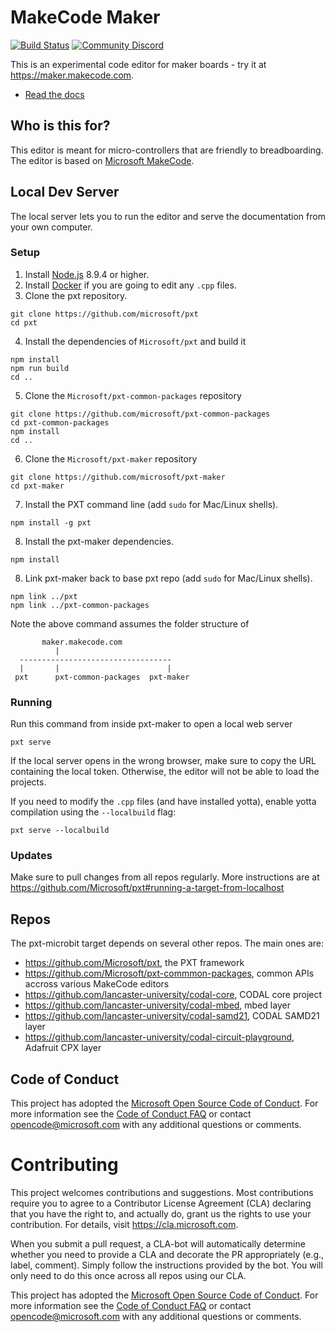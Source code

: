 # MakeCode Maker 

[![Build Status](https://travis-ci.org/microsoft/pxt-maker.svg?branch=master)](https://travis-ci.org/microsoft/pxt-maker)
[![Community Discord](https://img.shields.io/discord/448979533891371018.svg)](https://aka.ms/makecodecommunity)

This is an experimental code editor for maker boards - try it at https://maker.makecode.com.

* [Read the docs](https://maker.makecode.com/about)

## Who is this for?

This editor is meant for micro-controllers that are friendly to breadboarding. The editor is based on [Microsoft MakeCode](https://makecode.com).

## Local Dev Server

The local server lets you to run the editor and serve the documentation from your own computer.

### Setup

1. Install [Node.js](https://nodejs.org/) 8.9.4 or higher.
2. Install [Docker](https://www.docker.com/) if you are going to edit any `.cpp` files.
3. Clone the pxt repository.
```
git clone https://github.com/microsoft/pxt
cd pxt
```
4. Install the dependencies of ``Microsoft/pxt`` and build it
```
npm install
npm run build
cd ..
```
5. Clone the ``Microsoft/pxt-common-packages`` repository
```
git clone https://github.com/microsoft/pxt-common-packages
cd pxt-common-packages
npm install
cd ..
```
6. Clone the ``Microsoft/pxt-maker`` repository
```
git clone https://github.com/microsoft/pxt-maker
cd pxt-maker
```
7. Install the PXT command line (add `sudo` for Mac/Linux shells).
```
npm install -g pxt
```
8. Install the pxt-maker dependencies.
```
npm install
```
8. Link pxt-maker back to base pxt repo (add `sudo` for Mac/Linux shells).
```
npm link ../pxt
npm link ../pxt-common-packages
```
Note the above command assumes the folder structure of   
```
       maker.makecode.com
          |
  ----------------------------------
  |       |                        |
 pxt      pxt-common-packages  pxt-maker
 ```

### Running

Run this command from inside pxt-maker to open a local web server
```
pxt serve
```
If the local server opens in the wrong browser, make sure to copy the URL containing the local token. 
Otherwise, the editor will not be able to load the projects.

If you need to modify the `.cpp` files (and have installed yotta), enable yotta compilation using the `--localbuild` flag:
```
pxt serve --localbuild
```

### Updates

Make sure to pull changes from all repos regularly. More instructions are at https://github.com/Microsoft/pxt#running-a-target-from-localhost

## Repos 

The pxt-microbit target depends on several other repos. The main ones are:
- https://github.com/Microsoft/pxt, the PXT framework
- https://github.com/Microsoft/pxt-commmon-packages, common APIs accross various MakeCode editors
- https://github.com/lancaster-university/codal-core, CODAL core project
- https://github.com/lancaster-university/codal-mbed, mbed layer
- https://github.com/lancaster-university/codal-samd21, CODAL SAMD21 layer
- https://github.com/lancaster-university/codal-circuit-playground, Adafruit CPX layer

## Code of Conduct

This project has adopted the [Microsoft Open Source Code of Conduct](https://opensource.microsoft.com/codeofconduct/). For more information see the [Code of Conduct FAQ](https://opensource.microsoft.com/codeofconduct/faq/) or contact [opencode@microsoft.com](mailto:opencode@microsoft.com) with any additional questions or comments.

# Contributing

This project welcomes contributions and suggestions.  Most contributions require you to agree to a
Contributor License Agreement (CLA) declaring that you have the right to, and actually do, grant us
the rights to use your contribution. For details, visit https://cla.microsoft.com.

When you submit a pull request, a CLA-bot will automatically determine whether you need to provide
a CLA and decorate the PR appropriately (e.g., label, comment). Simply follow the instructions
provided by the bot. You will only need to do this once across all repos using our CLA.

This project has adopted the [Microsoft Open Source Code of Conduct](https://opensource.microsoft.com/codeofconduct/).
For more information see the [Code of Conduct FAQ](https://opensource.microsoft.com/codeofconduct/faq/) or
contact [opencode@microsoft.com](mailto:opencode@microsoft.com) with any additional questions or comments.
